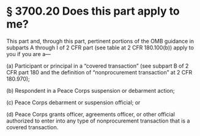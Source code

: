 # § 3700.20   Does this part apply to me?

This part and, through this part, pertinent portions of the OMB guidance in subparts A through I of 2 CFR part (see table at 2 CFR 180.100(b)) apply to you if you are a—


(a) Participant or principal in a “covered transaction” (see subpart B of 2 CFR part 180 and the definition of “nonprocurement transaction” at 2 CFR 180.970);


(b) Respondent in a Peace Corps suspension or debarment action;


(c) Peace Corps debarment or suspension official; or


(d) Peace Corps grants officer, agreements officer, or other official authorized to enter into any type of nonprocurement transaction that is a covered transaction.




